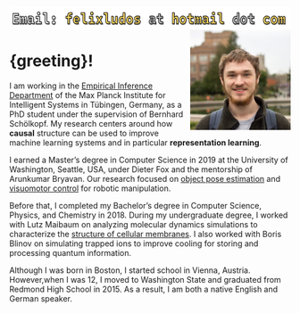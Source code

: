 
<img class="contact-email" src="/assets/email-info.png" height="40" alt="Email" align="center">

<img class="profile-image" src="/assets/profile.jpg" alt="Profile" width="180" align="right"/>

# {greeting}!

I am working in the [Empirical Inference Department](https://ei.is.mpg.de/) of the Max Planck Institute for Intelligent Systems in Tübingen, Germany, as a PhD student under the supervision of Bernhard Schölkopf. My research centers around how **causal** structure can be used to improve machine learning systems and in particular **representation learning**.

I earned a Master’s degree in Computer Science in 2019 at the University of Washington, Seattle, USA, under Dieter Fox and the mentorship of Arunkumar Bryavan. Our research focused on [object pose estimation](#research-motionnets) and [visuomotor control](#research-se3posenets) for robotic manipulation.

Before that, I completed my Bachelor’s degree in Computer Science, Physics, and Chemistry in 2018. During my undergraduate degree, I worked with Lutz Maibaum on analyzing molecular dynamics simulations to characterize the [structure of cellular membranes](#research-spares). I also worked with Boris Blinov on simulating trapped ions to improve cooling for storing and processing quantum information.

Although I was born in Boston, I started school in Vienna, Austria. However,when I was 12, I moved to Washington State and graduated from Redmond High School in 2015. As a result, I am both a native English and German speaker.

